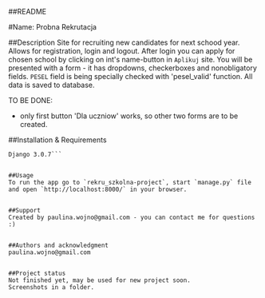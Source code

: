##README


#Name: Probna Rekrutacja


##Description
Site for recruiting new candidates for next schood year.
Allows for registration, login and logout. 
After login you can apply for chosen school by clicking on int's name-button in `Aplikuj` site.
You will be presented with a form - it has dropdowns, checkerboxes and nonobligatory fields.
`PESEL` field is being specially checked with 'pesel_valid' function.
All data is saved to database.

TO BE DONE:
- only first button 'Dla uczniow' works, so other two forms are to be created.


##Installation & Requirements
```Using Python 3.7.
Django 3.0.7```


##Usage
To run the app go to `rekru_szkolna-project`, start `manage.py` file and open `http://localhost:8000/` in your browser.


##Support
Created by paulina.wojno@gmail.com - you can contact me for questions :)


##Authors and acknowledgment
paulina.wojno@gmail.com


##Project status
Not finished yet, may be used for new project soon. 
Screenshots in a folder.